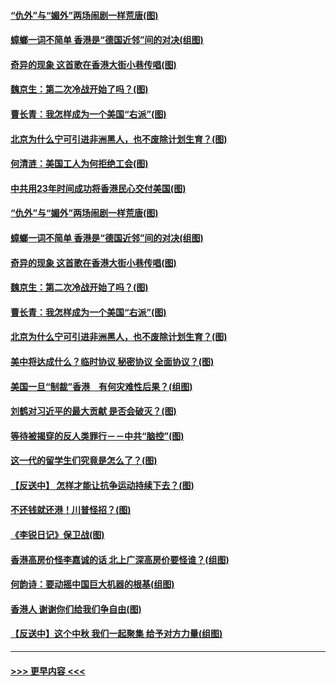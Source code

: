 #### [“仇外”与“媚外”两场闹剧一样荒唐(图)](../pages/p4/907689.md?t=09181355) 
#### [蟑螂一词不简单 香港是“德国近邻”间的对决(组图)](../pages/p4/907618.md?t=09181355) 
#### [奇异的现象 这首歌在香港大街小巷传唱(图)](../pages/p4/907583.md?t=09181355) 
#### [魏京生：第二次冷战开始了吗？(图)](../pages/p4/907581.md?t=09181355) 
#### [曹长青：我怎样成为一个美国“右派”(图)](../pages/p4/907580.md?t=09181355) 
#### [北京为什么宁可引进非洲黑人，也不废除计划生育？(图)](../pages/p4/907577.md?t=09181355) 
#### [何清涟：美国工人为何拒绝工会(图)](../pages/p4/907701.md?t=09181355) 
#### [中共用23年时间成功将香港民心交付美国(图)](../pages/p4/907698.md?t=09181355) 
#### [“仇外”与“媚外”两场闹剧一样荒唐(图)](../pages/p4/907689.md?t=09181355) 
#### [蟑螂一词不简单 香港是“德国近邻”间的对决(组图)](../pages/p4/907618.md?t=09181355) 
#### [奇异的现象 这首歌在香港大街小巷传唱(图)](../pages/p4/907583.md?t=09181355) 
#### [魏京生：第二次冷战开始了吗？(图)](../pages/p4/907581.md?t=09181355) 
#### [曹长青：我怎样成为一个美国“右派”(图)](../pages/p4/907580.md?t=09181355) 
#### [北京为什么宁可引进非洲黑人，也不废除计划生育？(图)](../pages/p4/907577.md?t=09181355) 
#### [美中将达成什么？临时协议 秘密协议 全面协议？(图)](../pages/p4/907576.md?t=09181355) 
#### [美国一旦“制裁”香港　有何灾难性后果？(组图)](../pages/p4/907575.md?t=09181355) 
#### [刘鹤对习近平的最大贡献 是否会破灭？(图)](../pages/p4/907509.md?t=09181355) 
#### [等待被揭穿的反人类罪行－－中共“脑控”(图)](../pages/p4/907167.md?t=09181355) 
#### [这一代的留学生们究竟是怎么了？(图)](../pages/p4/907473.md?t=09181355) 
#### [【反送中】 怎样才能让抗争运动持续下去？(图)](../pages/p4/907466.md?t=09181355) 
#### [不还钱就还港！川普怪招？(图)](../pages/p4/907474.md?t=09181355) 
#### [《李锐日记》保卫战(图)](../pages/p4/907465.md?t=09181355) 
#### [香港高房价怪李嘉诚的话 北上广深高房价要怪谁？(组图)](../pages/p4/907471.md?t=09181355) 
#### [何韵诗：要动摇中国巨大机器的根基(组图)](../pages/p4/907469.md?t=09181355) 
#### [香港人 谢谢你们给我们争自由(图)](../pages/p4/907402.md?t=09181355) 
#### [【反送中】这个中秋 我们一起聚集 给予对方力量(组图)](../pages/p4/907401.md?t=09181355) 

----
#### [ >>> 更早内容 <<< ](../indexes/p4-earlier.md)
